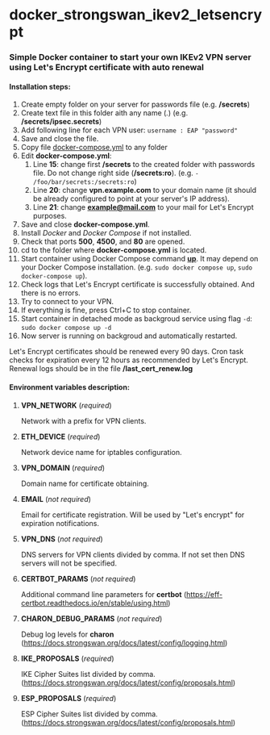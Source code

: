 # docker_strongswan_ikev2_letsencrypt

### Simple Docker container to start your own IKEv2 VPN server using Let's Encrypt certificate with auto renewal

#### Installation steps:
1. Create empty folder on your server for passwords file (e.g. **/secrets**)
2. Create text file in this folder aith any name (*.*) (e.g. **/secrets/ipsec.secrets**)
3. Add following line for each VPN user:
`username : EAP "password"`
4. Save and close the file.
5. Copy file [docker-compose.yml](https://github.com/Gorodskih/docker_strongswan_ikev2_letsencrypt/blob/main/docker-compose.yml) to any folder
6. Edit **docker-compose.yml**:
    1. Line **15**: change first **/secrets** to the created folder with passwords file. Do not change right side (**/secrets:ro**). (e.g. `- /foo/bar/secrets:/secrets:ro`)
    2. Line **20**: change **vpn.example.com** to your domain name (it should be already configured to point at your server's IP address).
    3. Line **21**: change **example@mail.com** to your mail for Let's Encrypt purposes.
7. Save and close **docker-compose.yml**.
8. Install *Docker* and *Docker Compose* if not installed.
9. Check that ports **500**, **4500**, and **80** are opened.
10. cd to the folder where **docker-compose.yml** is located.
11. Start container using Docker Compose command [**up**](https://docs.docker.com/engine/reference/commandline/compose_up/). It may depend on your Docker Compose installation. (e.g. `sudo docker compose up`, `sudo docker-compose up`).
12. Check logs that Let's Encrypt certificate is successfully obtained. And there is no errors.
13. Try to connect to your VPN.
14. If everything is fine, press Ctrl+C to stop container.
15. Start container in detached mode as backgroud service using flag `-d`: `sudo docker compose up -d`
16. Now server is running on backgroud and automatically restarted.

Let's Encrypt certificates should be renewed every 90 days. Cron task checks for expiration every 12 hours as recommended by Let's Encrypt.
Renewal logs should be in the file **/last_cert_renew.log**

#### Environment variables description:
1. **VPN_NETWORK** (*required*)
   
   Network with a prefix for VPN clients.
2. **ETH_DEVICE** (*required*)
   
   Network device name for iptables configuration.
3. **VPN_DOMAIN** (*required*)
   
   Domain name for certificate obtaining.
4. **EMAIL** (*not required*)
   
   Email for certificate registration. Will be used by "Let's encrypt" for expiration notifications.
5. **VPN_DNS** (*not required*)
   
   DNS servers for VPN clients divided by comma. If not set then DNS servers will not be specified.
6. **CERTBOT_PARAMS** (*not required*)
   
   Additional command line parameters for **certbot** (https://eff-certbot.readthedocs.io/en/stable/using.html)
7. **CHARON_DEBUG_PARAMS** (*not required*)
   
   Debug log levels for **charon** (https://docs.strongswan.org/docs/latest/config/logging.html)
8. **IKE_PROPOSALS** (*required*)
   
   IKE Cipher Suites list divided by comma. (https://docs.strongswan.org/docs/latest/config/proposals.html)
9. **ESP_PROPOSALS** (*required*)
   
   ESP Cipher Suites list divided by comma. (https://docs.strongswan.org/docs/latest/config/proposals.html)

